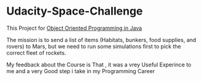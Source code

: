 # Udacity-Space-Challenge
This Project for <a href="https://classroom.udacity.com/courses/ud283">Object Oriented Programming in Java</a>


The mission is to send a list of items (Habitats, bunkers, food supplies, and rovers) to Mars, but we need to run some simulations first to pick the correct fleet of rockets.

My feedback about the Course is That , it was a vrey Useful Experince to me and a very Good step i take in my Programming Career 
